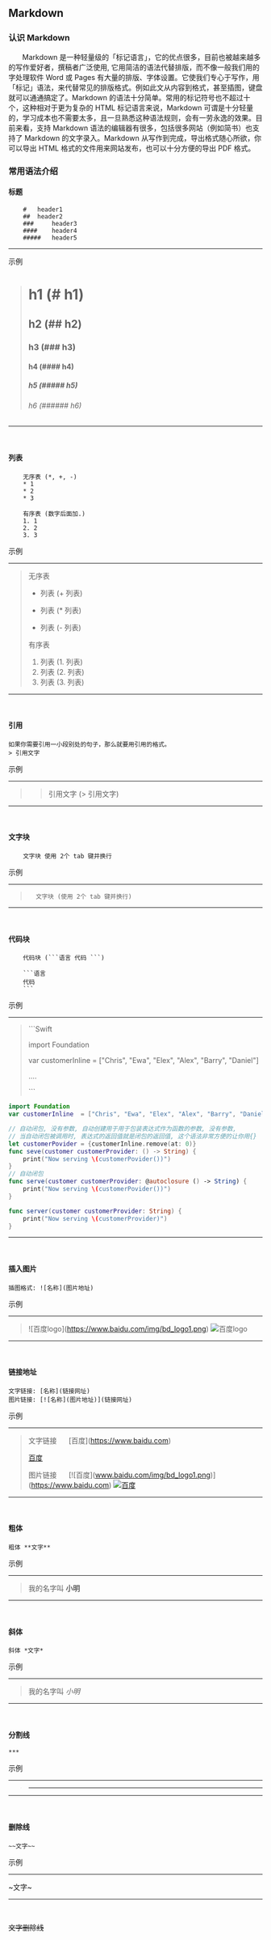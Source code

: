 ## Markdown

### 认识 Markdown
&nbsp;&nbsp;&nbsp;&nbsp;&nbsp;&nbsp;&nbsp;Markdown 是一种轻量级的「标记语言」，它的优点很多，目前也被越来越多的写作爱好者，撰稿者广泛使用, 它用简洁的语法代替排版，而不像一般我们用的字处理软件 Word 或 Pages 有大量的排版、字体设置。它使我们专心于写作，用「标记」语法，来代替常见的排版格式。例如此文从内容到格式，甚至插图，键盘就可以通通搞定了。Markdown 的语法十分简单。常用的标记符号也不超过十个，这种相对于更为复杂的 HTML 标记语言来说，Markdown 可谓是十分轻量的，学习成本也不需要太多，且一旦熟悉这种语法规则，会有一劳永逸的效果。目前来看，支持 Markdown 语法的编辑器有很多，包括很多网站（例如简书）也支持了 Markdown 的文字录入。Markdown 从写作到完成，导出格式随心所欲，你可以导出 HTML 格式的文件用来网站发布，也可以十分方便的导出 PDF 格式。


### 常用语法介绍

####  标题	
		
		#	header1
		##	header2
		###		header3
		####	header4
		#####	header5
		
******** 
示例 

> # h1 (# h1)
> ## h2 (## h2)
> ### h3 (### h3)
> #### h4 (#### h4)
> ##### h5 (##### h5)
> ###### h6 (###### h6)

******* 
<br>

####  列表
		
		无序表 (*, +, -)
		* 1
		* 2
		* 3
		
		有序表 (数字后面加.)
		1. 1
		2. 2
		3. 3
	
示例
*****
> 无序表
> 
> + 列表 (+ 列表)
> * 列表 (* 列表)
> - 列表 (- 列表)
> 
> 有序表
> 
> 1. 列表 (1. 列表)
> 2. 列表 (2. 列表)
> 3. 列表 (3. 列表)

****
<br>


####  引用

	如果你需要引用一小段别处的句子，那么就要用引用的格式。
	> 引用文字


示例
*****
> > 引用文字 (> 引用文字)

****
<br>

#### 文字块

		文字块 使用 2个 tab 键并换行
		
示例
*****
>		文字块 (使用 2个 tab 键并换行)

****
<br>
		
#### 代码块
		
		代码块 (```语言 代码 ```)
		
		```语言
		代码
		```

示例 
*****	
>\`\`\`Swift
>
> import Foundation
> 
> var customerInline  = ["Chris", "Ewa", "Elex", "Alex", "Barry", "Daniel"]
>
> ....
>  
> \`\`\`

```Swift
import Foundation
var customerInline  = ["Chris", "Ewa", "Elex", "Alex", "Barry", "Daniel"]

// 自动闭包, 没有参数, 自动创建用于用于包装表达式作为函数的参数, 没有参数, 
// 当自动闭包被调用时, 表达式的返回值就是闭包的返回值, 这个语法非常方便的让你用{}
let customerPovider = {customerInline.remove(at: 0)}
func seve(customer customerProvider: () -> String) {
	print("Now serving \(customerPovider())")
}
// 自动闭包
func serve(customer customerProvider: @autoclosure () -> String) {
	print("Now serving \(customerPovider())")
}

func server(customer customerProvider: String) {
	print("Now serving \(customerProvider)")
}
```
*****	
<br>

#### 插入图片
	插图格式: ![名称](图片地址)
	
示例 
*****	
> \!\[百度logo](https://www.baidu.com/img/bd_logo1.png)
> ![百度logo](https://www.baidu.com/img/bd_logo1.png)

*****	
<br>


#### 链接地址
	文字链接: [名称](链接网址)
	图片链接: [![名称](图片地址)](链接网址)
	
示例 
*****	
> 文字链接&nbsp;&nbsp;&nbsp;&nbsp;&nbsp;&nbsp;\[百度](https://www.baidu.com)
> 
> [百度](https://www.baidu.com)
>
> 图片链接&nbsp;&nbsp;&nbsp;&nbsp;&nbsp;&nbsp;\[\![百度]\(www.baidu.com/img/bd_logo1.png)](https://www.baidu.com)
> [![百度](https://www.baidu.com/img/bd_logo1.png)](https://www.baidu.com)

*****	
<br>

#### 粗体
	粗体 **文字**
	
示例 
*****	
> 我的名字叫 **小明**

*****	
<br>

#### 斜体
	斜体 *文字*
	
示例 
*****	
> 我的名字叫 *小明*

*****	
<br>

#### 分割线
	***

示例
*****	
>	***

***
<br>


#### 删除线
	
	~~文字~~

示例
*****	
~文字~

***
<br>


~~文字删除线~~